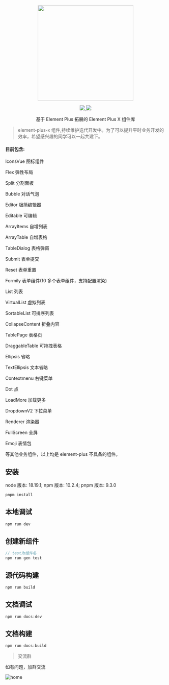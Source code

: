 <p align="center">
  <img width="300px" src="https://user-images.githubusercontent.com/10731096/95823103-9ce15780-0d5f-11eb-8010-1bd1b5910d4f.png">
</p>

<p align="center">
  <a href="https://www.npmjs.org/package/element-plus">
    <img src="https://img.shields.io/npm/v/element-plus.svg" />
  </a>
  <a href="https://github.com/element-plus/element-plus">
    <img src="https://img.shields.io/badge/node-%20%3E%3D%2018-47c219" />
  </a>
  <br>
</p>

<p align="center">基于 Element Plus 拓展的  Element Plus X 组件库</p>

> element-plus-x 组件,持续维护迭代开发中。为了可以提升平时业务开发的效率，希望感兴趣的同学可以一起共建下。

#### 目前包含:

IconsVue 图标组件

Flex 弹性布局

Split 分割面板

Bubble 对话气泡

Editor 极简编辑器

Editable 可编辑

ArrayItems 自增列表

ArrayTable 自增表格

TableDialog 表格弹窗

Submit 表单提交

Reset 表单重置

Formily 表单组件(10 多个表单组件，支持配置渲染)

List 列表

VirtualList 虚拟列表

SortableList 可排序列表

CollapseContent 折叠内容

TablePage 表格页

DraggableTable 可拖拽表格

Ellipsis 省略

TextEllipsis 文本省略

Contextmenu 右键菜单

Dot 点

LoadMore 加载更多

DropdownV2 下拉菜单

Renderer 渲染器

FullScreen 全屏

Emoji 表情包

等其他业务组件，以上均是 element-plus 不具备的组件。

## 安装

node 版本: 18.19.1; npm 版本: 10.2.4; pnpm 版本: 9.3.0

```js
pnpm install
```

## 本地调试

```js
npm run dev
```

## 创建新组件

```js
// test为组件名
npm run gen test
```

## 源代码构建

```js
npm run build
```

## 文档调试

```js
npm run docs:dev
```

## 文档构建

```js
npm run docs:build
```

> 交流群

如有问题，加群交流

![home](./.github/images/qq.jpg)
